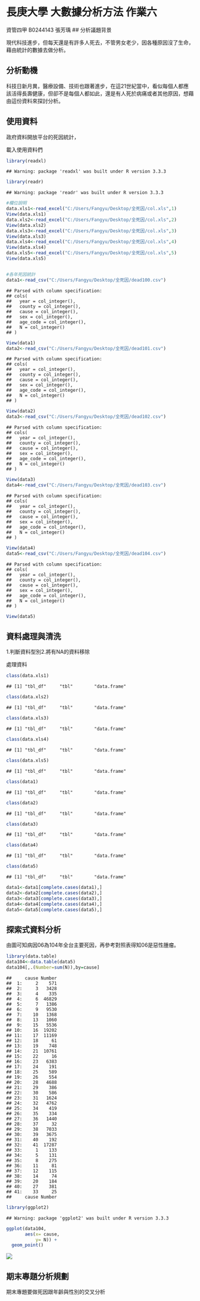 長庚大學 大數據分析方法 作業六
================

資管四甲 B0244143 張芳瑀 \#\# 分析議題背景

現代科技進步，但每天還是有許多人死去，不管男女老少，因各種原因沒了生命，藉由統計的數據去做分析。

分析動機
--------

科技日新月異，醫療設備、技術也跟著進步，在這21世紀當中，看似每個人都應該活得長壽健康，但卻不是每個人都如此，還是有人死於病痛或者其他原因，想藉由這份資料來探討分析。

使用資料
--------

政府資料開放平台的死因統計，

載入使用資料們

``` r
library(readxl)
```

    ## Warning: package 'readxl' was built under R version 3.3.3

``` r
library(readr)
```

    ## Warning: package 'readr' was built under R version 3.3.3

``` r
#欄位說明
data.xls1<-read_excel("C:/Users/Fangyu/Desktop/全死因/col.xls",1)
View(data.xls1)
data.xls2<-read_excel("C:/Users/Fangyu/Desktop/全死因/col.xls",2)
View(data.xls2)
data.xls3<-read_excel("C:/Users/Fangyu/Desktop/全死因/col.xls",3)
View(data.xls3)
data.xls4<-read_excel("C:/Users/Fangyu/Desktop/全死因/col.xls",4)
View(data.xls4)
data.xls5<-read_excel("C:/Users/Fangyu/Desktop/全死因/col.xls",5)
View(data.xls5)


#各年死因統計
data1<-read_csv("C:/Users/Fangyu/Desktop/全死因/dead100.csv")
```

    ## Parsed with column specification:
    ## cols(
    ##   year = col_integer(),
    ##   county = col_integer(),
    ##   cause = col_integer(),
    ##   sex = col_integer(),
    ##   age_code = col_integer(),
    ##   N = col_integer()
    ## )

``` r
View(data1)
data2<-read_csv("C:/Users/Fangyu/Desktop/全死因/dead101.csv")
```

    ## Parsed with column specification:
    ## cols(
    ##   year = col_integer(),
    ##   county = col_integer(),
    ##   cause = col_integer(),
    ##   sex = col_integer(),
    ##   age_code = col_integer(),
    ##   N = col_integer()
    ## )

``` r
View(data2)
data3<-read_csv("C:/Users/Fangyu/Desktop/全死因/dead102.csv")
```

    ## Parsed with column specification:
    ## cols(
    ##   year = col_integer(),
    ##   county = col_integer(),
    ##   cause = col_integer(),
    ##   sex = col_integer(),
    ##   age_code = col_integer(),
    ##   N = col_integer()
    ## )

``` r
View(data3)
data4<-read_csv("C:/Users/Fangyu/Desktop/全死因/dead103.csv")
```

    ## Parsed with column specification:
    ## cols(
    ##   year = col_integer(),
    ##   county = col_integer(),
    ##   cause = col_integer(),
    ##   sex = col_integer(),
    ##   age_code = col_integer(),
    ##   N = col_integer()
    ## )

``` r
View(data4)
data5<-read_csv("C:/Users/Fangyu/Desktop/全死因/dead104.csv")
```

    ## Parsed with column specification:
    ## cols(
    ##   year = col_integer(),
    ##   county = col_integer(),
    ##   cause = col_integer(),
    ##   sex = col_integer(),
    ##   age_code = col_integer(),
    ##   N = col_integer()
    ## )

``` r
View(data5)
```

資料處理與清洗
--------------

1.判斷資料型別2.將有NA的資料移除

處理資料

``` r
class(data.xls1)
```

    ## [1] "tbl_df"     "tbl"        "data.frame"

``` r
class(data.xls2)
```

    ## [1] "tbl_df"     "tbl"        "data.frame"

``` r
class(data.xls3)
```

    ## [1] "tbl_df"     "tbl"        "data.frame"

``` r
class(data.xls4)
```

    ## [1] "tbl_df"     "tbl"        "data.frame"

``` r
class(data.xls5)
```

    ## [1] "tbl_df"     "tbl"        "data.frame"

``` r
class(data1)
```

    ## [1] "tbl_df"     "tbl"        "data.frame"

``` r
class(data2)
```

    ## [1] "tbl_df"     "tbl"        "data.frame"

``` r
class(data3)
```

    ## [1] "tbl_df"     "tbl"        "data.frame"

``` r
class(data4)
```

    ## [1] "tbl_df"     "tbl"        "data.frame"

``` r
class(data5)
```

    ## [1] "tbl_df"     "tbl"        "data.frame"

``` r
data1<-data1[complete.cases(data1),]
data2<-data2[complete.cases(data2),]
data3<-data3[complete.cases(data3),]
data4<-data4[complete.cases(data4),]
data5<-data5[complete.cases(data5),]
```

探索式資料分析
--------------

由圖可知病因06為104年全台主要死因，再參考對照表得知06是惡性腫瘤。

``` r
library(data.table)
data104<-data.table(data5)
data104[,.(Number=sum(N)),by=cause]
```

    ##     cause Number
    ##  1:     2    571
    ##  2:     3   3428
    ##  3:     4    335
    ##  4:     6  46829
    ##  5:     7   1386
    ##  6:     9   9530
    ##  7:    10   1368
    ##  8:    13   1060
    ##  9:    15   5536
    ## 10:    16  19202
    ## 11:    17  11169
    ## 12:    18     61
    ## 13:    19    748
    ## 14:    21  10761
    ## 15:    22     16
    ## 16:    23   6383
    ## 17:    24    191
    ## 18:    25    589
    ## 19:    26    554
    ## 20:    28   4688
    ## 21:    29    386
    ## 22:    30    586
    ## 23:    31   1624
    ## 24:    32   4762
    ## 25:    34    419
    ## 26:    35    334
    ## 27:    36   1440
    ## 28:    37     32
    ## 29:    38   7033
    ## 30:    39   3675
    ## 31:    40    192
    ## 32:    41  17287
    ## 33:     1    133
    ## 34:     5    131
    ## 35:     8    275
    ## 36:    11     81
    ## 37:    12    115
    ## 38:    14     74
    ## 39:    20    184
    ## 40:    27    381
    ## 41:    33     25
    ##     cause Number

``` r
library(ggplot2)
```

    ## Warning: package 'ggplot2' was built under R version 3.3.3

``` r
ggplot(data104,
       aes(x= cause,
           y= N)) +
  geom_point()
```

![](README_files/figure-markdown_github/unnamed-chunk-3-1.png)

期末專題分析規劃
----------------

期末專題要做死因跟年齡與性別的交叉分析
